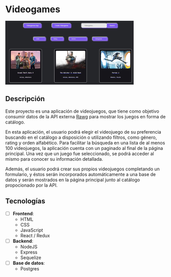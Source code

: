 # Videogames

<p align="left">
  <img height="200" src="./videogames.JPG" />
</p>

## Descripción

Este proyecto es una aplicación de videojuegos, que tiene como objetivo consumir datos de la API externa [Rawg](https://rawg.io/apidocs) para mostrar los juegos en forma de catálogo.

En esta aplicación, el usuario podrá elegir el videojuego de su preferencia buscando en el catálogo a disposición o utilizando filtros, como género, rating y orden alfabético. Para facilitar la búsqueda en una lista de al menos 100 videojuegos, la aplicación cuenta con un paginado al final de la página principal. Una vez que un juego fue seleccionado, se podrá acceder al mismo para conocer su información detallada.

Además, el usuario podrá crear sus propios videojuegos completando un formulario, y éstos serán incorporados automáticamente a una base de datos y serán mostrados en la página principal junto al catálogo propocionado por la API.

## Tecnologías

- [ ] __Frontend__:
  - HTML
  - CSS
  - JavaScript
  - React / Redux
- [ ] __Backend__:
  - NodeJS
  - Express
  - Sequelize
- [ ] __Base de datos__:
  - Postgres
